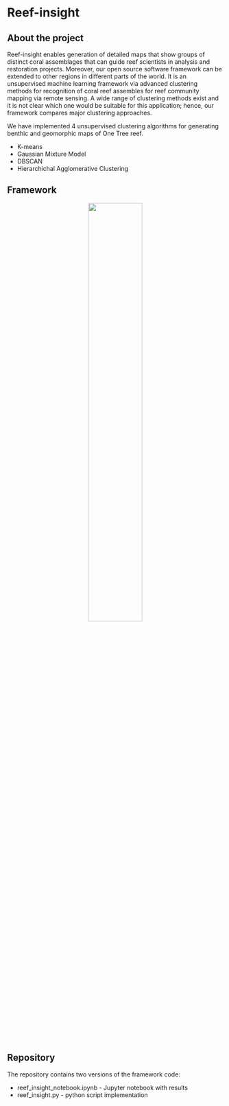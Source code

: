 # Reef-insight

## About the project
Reef-insight enables generation of detailed maps that show groups of distinct coral assemblages that can guide reef scientists in analysis and restoration projects. Moreover, our open  source software framework can be extended to other regions in different parts of the world. It is an unsupervised machine learning framework via advanced clustering methods for recognition  of coral reef assembles for reef community mapping via remote sensing. A wide range of clustering methods exist and it is not clear which one would be suitable for this application; hence, our framework compares  major clustering approaches.

We have implemented 4 unsupervised clustering algorithms for generating benthic and geomorphic maps of One Tree reef. 
- K-means
- Gaussian Mixture Model
- DBSCAN
- Hierarchichal Agglomerative Clustering

## Framework
<p align="center" width="50%">
    <img width="50%" src="https://github.com/DARE-ML/reefmonitoring_satellite/blob/main/Framework-flowchart.png?raw=true">   
</p>

## Repository
The repository contains two versions of the framework code:
- reef_insight_notebook.ipynb - Jupyter notebook with results
- reef_insight.py - python script implementation
